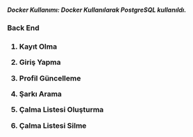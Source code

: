 <h5>Docker Kullanımı: Docker Kullanılarak PostgreSQL kullanıldı.</h5>

<h3>Back End<h3>


1) Kayıt Olma
   
2) Giriş Yapma

3) Profil Güncelleme

4) Şarkı Arama

5) Çalma Listesi Oluşturma

6) Çalma Listesi Silme
